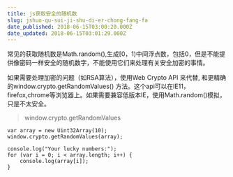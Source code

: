 ```yaml
---
title: js获取安全的随机数
slug: jshuo-qu-sui-ji-shu-di-er-chong-fang-fa
date_published: 2018-06-15T03:00:20.000Z
date_updated: 2018-06-15T03:01:29.000Z
---
```


常见的获取随机数是Math.random(),生成[0，1)中间浮点数，包括0，但是不能提供像密码一样安全的随机数字，不能使用它们来处理有关安全加密的事情。

如果需要处理加密的问题（如RSA算法），使用Web Crypto API 来代替, 和更精确的window.crypto.getRandomValues() 方法。这个api可以在IE11，firefox,chrome等浏览器上。如果需要兼容低版本IE，使用Math.random()模拟，只是不太安全。

> window.crypto.getRandomValues

    var array = new Uint32Array(10);
    window.crypto.getRandomValues(array);
    
    console.log("Your lucky numbers:");
    for (var i = 0; i < array.length; i++) {
        console.log(array[i]);
    }
    
